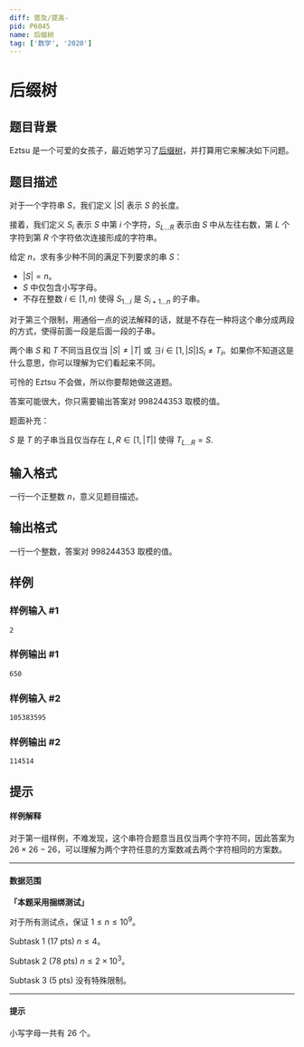 ```yaml
---
diff: 普及/提高-
pid: P6045
name: 后缀树
tag: ['数学', '2020']
---
```

# 后缀树
## 题目背景

Eztsu 是一个可爱的女孩子，最近她学习了[后缀树](https://www.luogu.com.cn/blog/EternalAlexander/xuan-ku-hou-zhui-shu-mo-shu)，并打算用它来解决如下问题。
## 题目描述

对于一个字符串 $S$，我们定义 $|S|$ 表示 $S$ 的长度。

接着，我们定义 $S_i$ 表示 $S$ 中第 $i$ 个字符，$S_{L...R}$ 表示由 $S$ 中从左往右数，第 $L$ 个字符到第 $R$ 个字符依次连接形成的字符串。

给定 $n$，求有多少种不同的满足下列要求的串 $S$：

- $|S|=n$。
- $S$ 中仅包含小写字母。
- 不存在整数 $i \in [1,n)$ 使得 $S_{1...i}$ 是 $S_{i+1...n}$ 的子串。

对于第三个限制，用通俗一点的说法解释的话，就是不存在一种将这个串分成两段的方式，使得前面一段是后面一段的子串。

两个串 $S$ 和 $T$ 不同当且仅当 $|S|\neq|T|$ 或 $\exists i \in [1,|S|] S_i \neq T_i$。如果你不知道这是什么意思，你可以理解为它们看起来不同。

可怜的 Eztsu 不会做，所以你要帮她做这道题。

答案可能很大，你只需要输出答案对 $998244353$ 取模的值。

题面补充：

$S$ 是 $T$ 的子串当且仅当存在 $L,R \in [1,|T|]$ 使得 $T_{L...R}=S$.
## 输入格式

一行一个正整数 $n$，意义见题目描述。
## 输出格式

一行一个整数，答案对 $998244353$ 取模的值。
## 样例

### 样例输入 #1
```
2
```
### 样例输出 #1
```
650
```
### 样例输入 #2
```
105383595
```
### 样例输出 #2
```
114514
```
## 提示

#### 样例解释

对于第一组样例，不难发现，这个串符合题意当且仅当两个字符不同，因此答案为 $26 \times 26 - 26$，可以理解为两个字符任意的方案数减去两个字符相同的方案数。

---

#### 数据范围

**「本题采用捆绑测试」**

对于所有测试点，保证 $1 \leq n \leq 10^9$。

$\text{Subtask 1 (17 pts)}$ $n \leq 4$。

$\text{Subtask 2 (78 pts)}$ $n \leq 2\times 10^3$。

$\text{Subtask 3 (5 pts)}$ 没有特殊限制。

---

#### 提示

小写字母一共有 $26$ 个。
